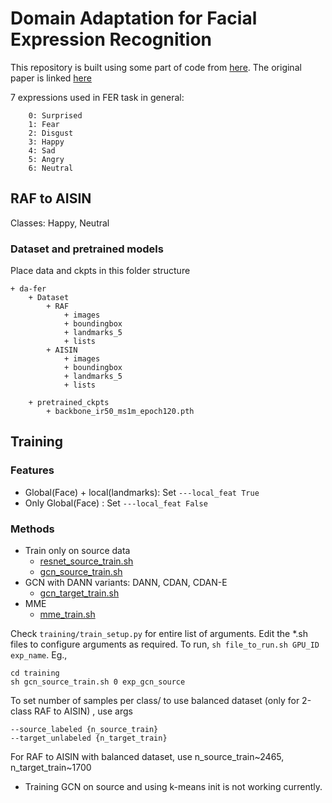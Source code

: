 #  Domain Adaptation for Facial Expression Recognition

This repository is built using some part of code from [here](https://github.com/HCPLab-SYSU/CD-FER-Benchmark). The original paper is linked [here](https://arxiv.org/abs/2008.00859)

7 expressions used in FER task in general:

```commandline
    0: Surprised
    1: Fear
    2: Disgust
    3: Happy
    4: Sad
    5: Angry
    6: Neutral
```

## RAF to AISIN 
Classes: Happy, Neutral

### Dataset and pretrained models
Place data and ckpts in this folder structure
```commandline
+ da-fer
    + Dataset
        + RAF
            + images
            + boundingbox
            + landmarks_5
            + lists
        + AISIN
            + images
            + boundingbox
            + landmarks_5
            + lists
            
    + pretrained_ckpts
        + backbone_ir50_ms1m_epoch120.pth
```


## Training

### Features
- Global(Face) + local(landmarks): Set ```---local_feat True```
- Only Global(Face)              : Set ```---local_feat False```

### Methods
- Train only on source data 
  - [resnet_source_train.sh](training/resnet_source_train.sh)  
  - [gcn_source_train.sh](training/gcn_source_train.sh)
- GCN with DANN variants: DANN, CDAN, CDAN-E
  - [gcn_target_train.sh](training/gcn_target_train.sh)
- MME
  - [mme_train.sh](training/mme_train.sh)
    
Check ```training/train_setup.py``` for entire list of arguments. Edit the *.sh files to configure arguments as required.
To run, ```sh file_to_run.sh GPU_ID exp_name```. Eg.,

```
cd training
sh gcn_source_train.sh 0 exp_gcn_source
```

To set number of samples per class/ to use balanced dataset (only for 2-class RAF to AISIN) , use args 
```
--source_labeled {n_source_train} 
--target_unlabeled {n_target_train}
```
For RAF to AISIN with balanced dataset, use n_source_train~2465, n_target_train~1700
 
- Training GCN on source and using k-means init is not working currently. 





